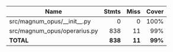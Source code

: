 | Name                             |    Stmts |     Miss |   Cover |
|--------------------------------- | -------: | -------: | ------: |
| src/magnum\_opus/\_\_init\_\_.py |        0 |        0 |    100% |
| src/magnum\_opus/operarius.py    |      838 |       11 |     99% |
|                        **TOTAL** |  **838** |   **11** | **99%** |
